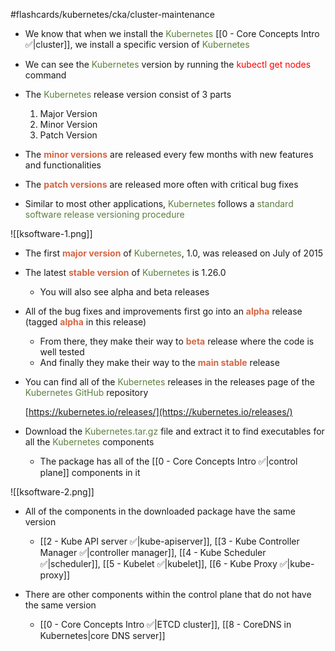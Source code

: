 #flashcards/kubernetes/cka/cluster-maintenance

- We know that when we install the <span style="color:#5c7e3e">Kubernetes</span> [[0 - Core Concepts Intro ✅|cluster]], we install a specific version of <span style="color:#5c7e3e">Kubernetes</span>

- We can see the <span style="color:#5c7e3e">Kubernetes</span> version by running the <span style="color:red">kubectl get nodes</span> command

- The <span style="color:#5c7e3e">Kubernetes</span> release version consist of 3 parts
	1. Major Version
	2. Minor Version
	3. Patch Version

- The <b><span style="color:#d46644">minor versions</span></b> are released every few months with new features and functionalities

- The <b><span style="color:#d46644">patch versions</span></b> are released more often with critical bug fixes

- Similar to most other applications, <span style="color:#5c7e3e">Kubernetes</span> follows a <span style="color:#5c7e3e">standard software release versioning procedure</span>

![[ksoftware-1.png]]

- The first <b><span style="color:#d46644">major version</span></b> of <span style="color:#5c7e3e">Kubernetes</span>, 1.0, was released on July of 2015

- The latest <b><span style="color:#d46644">stable version</span></b> of <span style="color:#5c7e3e">Kubernetes</span> is 1.26.0
	- You will also see alpha and beta releases

- All of the bug fixes and improvements first go into an <b><span style="color:#d46644">alpha</span></b> release (tagged <b><span style="color:#d46644">alpha</span></b> in this release)
	- From there, they make their way to <b><span style="color:#d46644">beta</span></b> release where the code is well tested
	- And finally they make their way to the <b><span style="color:#d46644">main stable</span></b> release

- You can find all of the <span style="color:#5c7e3e">Kubernetes</span> releases in the releases page of the <span style="color:#5c7e3e">Kubernetes</span> <span style="color:#5c7e3e">GitHub</span> repository

	[https://kubernetes.io/releases/](https://kubernetes.io/releases/)

- Download the <span style="color:#5c7e3e">Kubernetes.tar.gz</span> file and extract it to find executables for all the <span style="color:#5c7e3e">Kubernetes</span> components
	- The package has all of the [[0 - Core Concepts Intro ✅|control plane]] components in it

![[ksoftware-2.png]]

- All of the components in the downloaded package have the same version
	- [[2 - Kube API server ✅|kube-apiserver]], [[3 - Kube Controller Manager ✅|controller manager]], [[4 - Kube Scheduler ✅|scheduler]], [[5 - Kubelet ✅|kubelet]], [[6 - Kube Proxy ✅|kube-proxy]]

- There are other components within the control plane that do not have the same version
	- [[0 - Core Concepts Intro ✅|ETCD cluster]], [[8 - CoreDNS in Kubernetes|core DNS server]]